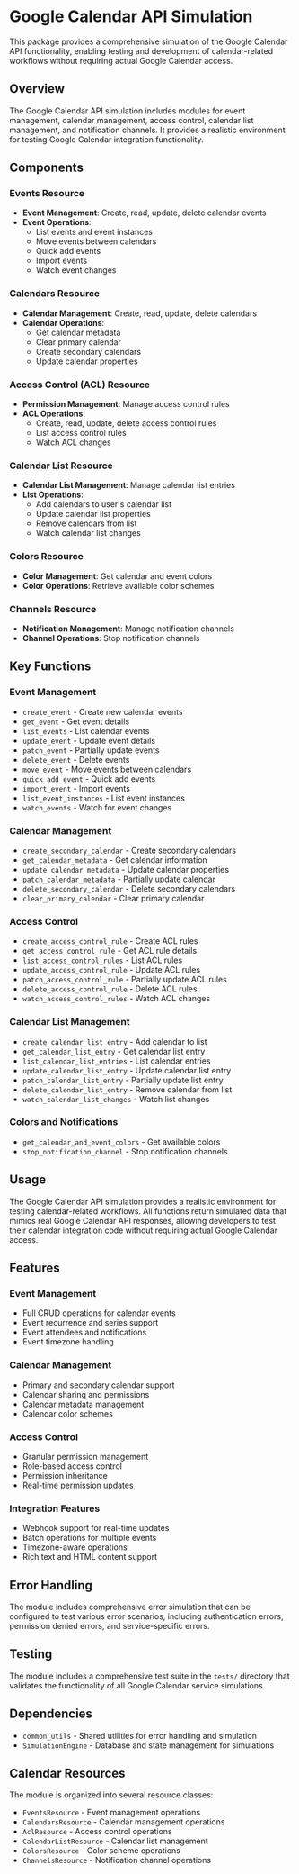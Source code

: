# Google Calendar API Simulation

This package provides a comprehensive simulation of the Google Calendar API functionality, enabling testing and development of calendar-related workflows without requiring actual Google Calendar access.

## Overview

The Google Calendar API simulation includes modules for event management, calendar management, access control, calendar list management, and notification channels. It provides a realistic environment for testing Google Calendar integration functionality.

## Components

### Events Resource
- **Event Management**: Create, read, update, delete calendar events
- **Event Operations**: 
  - List events and event instances
  - Move events between calendars
  - Quick add events
  - Import events
  - Watch event changes

### Calendars Resource
- **Calendar Management**: Create, read, update, delete calendars
- **Calendar Operations**:
  - Get calendar metadata
  - Clear primary calendar
  - Create secondary calendars
  - Update calendar properties

### Access Control (ACL) Resource
- **Permission Management**: Manage access control rules
- **ACL Operations**:
  - Create, read, update, delete access control rules
  - List access control rules
  - Watch ACL changes

### Calendar List Resource
- **Calendar List Management**: Manage calendar list entries
- **List Operations**:
  - Add calendars to user's calendar list
  - Update calendar list properties
  - Remove calendars from list
  - Watch calendar list changes

### Colors Resource
- **Color Management**: Get calendar and event colors
- **Color Operations**: Retrieve available color schemes

### Channels Resource
- **Notification Management**: Manage notification channels
- **Channel Operations**: Stop notification channels

## Key Functions

### Event Management
- `create_event` - Create new calendar events
- `get_event` - Get event details
- `list_events` - List calendar events
- `update_event` - Update event details
- `patch_event` - Partially update events
- `delete_event` - Delete events
- `move_event` - Move events between calendars
- `quick_add_event` - Quick add events
- `import_event` - Import events
- `list_event_instances` - List event instances
- `watch_events` - Watch for event changes

### Calendar Management
- `create_secondary_calendar` - Create secondary calendars
- `get_calendar_metadata` - Get calendar information
- `update_calendar_metadata` - Update calendar properties
- `patch_calendar_metadata` - Partially update calendar
- `delete_secondary_calendar` - Delete secondary calendars
- `clear_primary_calendar` - Clear primary calendar

### Access Control
- `create_access_control_rule` - Create ACL rules
- `get_access_control_rule` - Get ACL rule details
- `list_access_control_rules` - List ACL rules
- `update_access_control_rule` - Update ACL rules
- `patch_access_control_rule` - Partially update ACL rules
- `delete_access_control_rule` - Delete ACL rules
- `watch_access_control_rules` - Watch ACL changes

### Calendar List Management
- `create_calendar_list_entry` - Add calendar to list
- `get_calendar_list_entry` - Get calendar list entry
- `list_calendar_list_entries` - List calendar entries
- `update_calendar_list_entry` - Update calendar list entry
- `patch_calendar_list_entry` - Partially update list entry
- `delete_calendar_list_entry` - Remove calendar from list
- `watch_calendar_list_changes` - Watch list changes

### Colors and Notifications
- `get_calendar_and_event_colors` - Get available colors
- `stop_notification_channel` - Stop notification channels

## Usage

The Google Calendar API simulation provides a realistic environment for testing calendar-related workflows. All functions return simulated data that mimics real Google Calendar API responses, allowing developers to test their calendar integration code without requiring actual Google Calendar access.

## Features

### Event Management
- Full CRUD operations for calendar events
- Event recurrence and series support
- Event attendees and notifications
- Event timezone handling

### Calendar Management
- Primary and secondary calendar support
- Calendar sharing and permissions
- Calendar metadata management
- Calendar color schemes

### Access Control
- Granular permission management
- Role-based access control
- Permission inheritance
- Real-time permission updates

### Integration Features
- Webhook support for real-time updates
- Batch operations for multiple events
- Timezone-aware operations
- Rich text and HTML content support

## Error Handling

The module includes comprehensive error simulation that can be configured to test various error scenarios, including authentication errors, permission denied errors, and service-specific errors.

## Testing

The module includes a comprehensive test suite in the `tests/` directory that validates the functionality of all Google Calendar service simulations.

## Dependencies

- `common_utils` - Shared utilities for error handling and simulation
- `SimulationEngine` - Database and state management for simulations

## Calendar Resources

The module is organized into several resource classes:
- `EventsResource` - Event management operations
- `CalendarsResource` - Calendar management operations
- `AclResource` - Access control operations
- `CalendarListResource` - Calendar list management
- `ColorsResource` - Color scheme operations
- `ChannelsResource` - Notification channel operations 